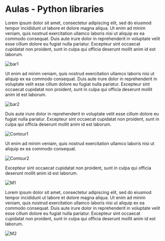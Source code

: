 # Aulas - Python libraries

Lorem ipsum dolor sit amet, consectetur adipiscing elit, sed do eiusmod tempor incididunt ut labore et dolore magna aliqua. Ut enim ad minim veniam, quis nostrud exercitation ullamco laboris nisi ut aliquip ex ea commodo consequat. Duis aute irure dolor in reprehenderit in voluptate velit esse cillum dolore eu fugiat nulla pariatur. Excepteur sint occaecat cupidatat non proident, sunt in culpa qui officia deserunt mollit anim id est laborum.

![bar1](https://user-images.githubusercontent.com/53547474/114328031-d2e67500-9b11-11eb-8941-554a0a4cab5a.png)

Ut enim ad minim veniam, quis nostrud exercitation ullamco laboris nisi ut aliquip ex ea commodo consequat. Duis aute irure dolor in reprehenderit in voluptate velit esse cillum dolore eu fugiat nulla pariatur. Excepteur sint occaecat cupidatat non proident, sunt in culpa qui officia deserunt mollit anim id est laborum.

![bar2](https://user-images.githubusercontent.com/53547474/114328040-d843bf80-9b11-11eb-87d2-0d04b59fc737.png)

Duis aute irure dolor in reprehenderit in voluptate velit esse cillum dolore eu fugiat nulla pariatur. Excepteur sint occaecat cupidatat non proident, sunt in culpa qui officia deserunt mollit anim id est laborum.

![Contour1](https://user-images.githubusercontent.com/53547474/114329958-0aa3eb80-9b17-11eb-9521-3d92614b3c77.png)

Ut enim ad minim veniam, quis nostrud exercitation ullamco laboris nisi ut aliquip ex ea commodo consequat.

![Contour2](https://user-images.githubusercontent.com/53547474/114329966-0d9edc00-9b17-11eb-8ada-5f8e41f4ada7.png)

Excepteur sint occaecat cupidatat non proident, sunt in culpa qui officia deserunt mollit anim id est laborum.

![M1](https://user-images.githubusercontent.com/53547474/114341143-72663080-9b2f-11eb-9363-ced84a087acb.png)

Lorem ipsum dolor sit amet, consectetur adipiscing elit, sed do eiusmod tempor incididunt ut labore et dolore magna aliqua. Ut enim ad minim veniam, quis nostrud exercitation ullamco laboris nisi ut aliquip ex ea commodo consequat. Duis aute irure dolor in reprehenderit in voluptate velit esse cillum dolore eu fugiat nulla pariatur. Excepteur sint occaecat cupidatat non proident, sunt in culpa qui officia deserunt mollit anim id est laborum.

![M2](https://user-images.githubusercontent.com/53547474/114341150-75612100-9b2f-11eb-9cc2-5257a3149ca6.png)
